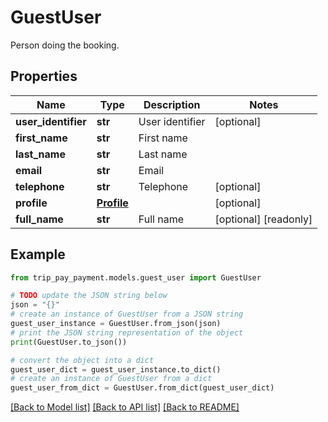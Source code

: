 # GuestUser

Person doing the booking.

## Properties

Name | Type | Description | Notes
------------ | ------------- | ------------- | -------------
**user_identifier** | **str** | User identifier | [optional] 
**first_name** | **str** | First name | 
**last_name** | **str** | Last name | 
**email** | **str** | Email | 
**telephone** | **str** | Telephone | [optional] 
**profile** | [**Profile**](Profile.md) |  | [optional] 
**full_name** | **str** | Full name | [optional] [readonly] 

## Example

```python
from trip_pay_payment.models.guest_user import GuestUser

# TODO update the JSON string below
json = "{}"
# create an instance of GuestUser from a JSON string
guest_user_instance = GuestUser.from_json(json)
# print the JSON string representation of the object
print(GuestUser.to_json())

# convert the object into a dict
guest_user_dict = guest_user_instance.to_dict()
# create an instance of GuestUser from a dict
guest_user_from_dict = GuestUser.from_dict(guest_user_dict)
```
[[Back to Model list]](../README.md#documentation-for-models) [[Back to API list]](../README.md#documentation-for-api-endpoints) [[Back to README]](../README.md)


